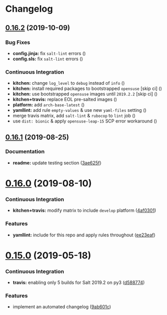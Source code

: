 # Changelog

## [0.16.2](https://github.com/saltstack-formulas/fail2ban-formula/compare/v0.16.1...v0.16.2) (2019-10-09)


### Bug Fixes

* **config.jinja:** fix `salt-lint` errors ([](https://github.com/saltstack-formulas/fail2ban-formula/commit/ddbac67))
* **config.sls:** fix `salt-lint` errors ([](https://github.com/saltstack-formulas/fail2ban-formula/commit/0f668ca))


### Continuous Integration

* **kitchen:** change `log_level` to `debug` instead of `info` ([](https://github.com/saltstack-formulas/fail2ban-formula/commit/44247c1))
* **kitchen:** install required packages to bootstrapped `opensuse` [skip ci] ([](https://github.com/saltstack-formulas/fail2ban-formula/commit/410f589))
* **kitchen:** use bootstrapped `opensuse` images until `2019.2.2` [skip ci] ([](https://github.com/saltstack-formulas/fail2ban-formula/commit/e8ffbb6))
* **kitchen+travis:** replace EOL pre-salted images ([](https://github.com/saltstack-formulas/fail2ban-formula/commit/f33c864))
* **platform:** add `arch-base-latest` ([](https://github.com/saltstack-formulas/fail2ban-formula/commit/ab09eda))
* **yamllint:** add rule `empty-values` & use new `yaml-files` setting ([](https://github.com/saltstack-formulas/fail2ban-formula/commit/e592919))
* merge travis matrix, add `salt-lint` & `rubocop` to `lint` job ([](https://github.com/saltstack-formulas/fail2ban-formula/commit/3b1c31a))
* use `dist: bionic` & apply `opensuse-leap-15` SCP error workaround ([](https://github.com/saltstack-formulas/fail2ban-formula/commit/2ca74f9))

## [0.16.1](https://github.com/saltstack-formulas/fail2ban-formula/compare/v0.16.0...v0.16.1) (2019-08-25)


### Documentation

* **readme:** update testing section ([3ae625f](https://github.com/saltstack-formulas/fail2ban-formula/commit/3ae625f))

# [0.16.0](https://github.com/saltstack-formulas/fail2ban-formula/compare/v0.15.0...v0.16.0) (2019-08-10)


### Continuous Integration

* **kitchen+travis:** modify matrix to include `develop` platform ([4af0301](https://github.com/saltstack-formulas/fail2ban-formula/commit/4af0301))


### Features

* **yamllint:** include for this repo and apply rules throughout ([ee23eaf](https://github.com/saltstack-formulas/fail2ban-formula/commit/ee23eaf))

# [0.15.0](https://github.com/saltstack-formulas/fail2ban-formula/compare/v0.14.0...v0.15.0) (2019-05-18)


### Continuous Integration

* **travis:** enabling only 5 builds for Salt 2019.2 on py3 ([d588774](https://github.com/saltstack-formulas/fail2ban-formula/commit/d588774))


### Features

* implement an automated changelog ([9ab601c](https://github.com/saltstack-formulas/fail2ban-formula/commit/9ab601c))
